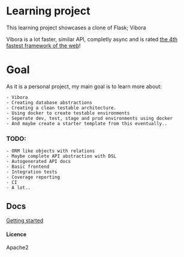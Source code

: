 # Learning project

This learning project showcases a clone of Flask; Vibora

Vibora is a lot faster, similar API, completly async and is rated [the 4th fastest framework of the web](https://github.com/tbrand/which_is_the_fastest)!


# Goal

As it is a personal project, my main goal is to learn more about:

    - Vibora
    - Creating database abstractions
    - Creating a clean testable architecture.
    - Using docker to create testable environments
    - Seperate dev, test, stage and prod environments using docker
    - And maybe create a starter template from this eventually..



### TODO:

    - ORM like objects with relations
    - Maybe complete API abstraction with DSL
    - Autogenerated API docs
    - Basic frontend
    - Integration tests
    - Coverage reporting
    - CI
    - A lot..


## Docs
[Getting started](./docs/getting-started.md)



#### Licence

Apache2
